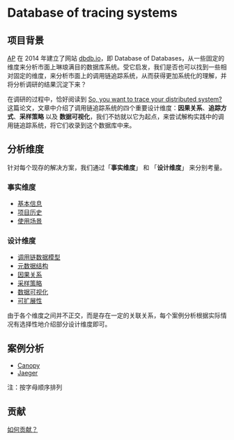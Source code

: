 # Database of tracing systems

## 项目背景

[AP](http://www.cs.cmu.edu/~pavlo/) 在 2014 年建立了网站 [dbdb.io](https://dbdb.io/)，即 Database of Databases，从一些固定的维度来分析市面上琳琅满目的数据库系统。受它启发，我们是否也可以找到一些相对固定的维度，来分析市面上的调用链追踪系统，从而获得更加系统化的理解，并将分析调研的结果沉淀下来？

在调研的过程中，恰好阅读到 [So, you want to trace your distributed system?](https://www.pdl.cmu.edu/PDL-FTP/SelfStar/CMU-PDL-14-102.pdf) 这篇论文，文章中介绍了调用链追踪系统的四个重要设计维度：**因果关系**、**追踪方式**、**采样策略** 以及 **数据可视化**，我们不妨就以它为起点，来尝试解构实践中的调用链追踪系统，将它们收录到这个数据库中来。

## 分析维度

针对每个现存的解决方案，我们通过「**事实维度**」 和 「**设计维度**」 来分别考量。

### 事实维度

* [基本信息](./dimensions/facts/basics/README.md)
* [项目历史](./dimensions/facts/history/README.md)
* [使用场景](./dimensions/facts/use-cases/README.md)

### 设计维度

* [调用链数据模型](./dimensions/design/tracing-model/README.md)
* [元数据结构](./dimensions/design/metadata/README.md)
* [因果关系](./dimensions/design/causality/README.md)
* [采样策略](./dimensions/design/sampling/README.md)
* [数据可视化](./dimensions/design/visualization/README.md)
* [可扩展性](./dimensions/design/scalability/README.md)

由于各个维度之间并不正交，而是存在一定的关联关系，每个案例分析根据实际情况有选择性地介绍部分设计维度即可。

## 案例分析

* [Canopy](./Canopy/README.md)
* [Jaeger](./Jaeger/README.md)

注：按字母顺序排列

## 贡献

[如何贡献？](./CONTRIBUTING.md)


